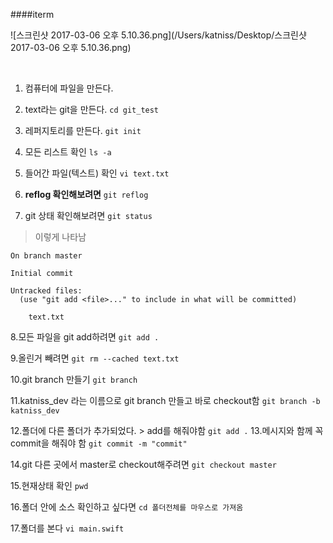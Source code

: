####iterm 

![스크린샷 2017-03-06 오후 5.10.36.png](/Users/katniss/Desktop/스크린샷 2017-03-06 오후 5.10.36.png)


<br>

1. 컴퓨터에 파일을 만든다.
2. text라는 git을 만든다. 
`
cd git_test
`

3. 레퍼지토리를 만든다. 
`
git init
`

4. 모든 리스트 확인
`
ls -a
`

5. 들어간 파일(텍스트) 확인
`
vi text.txt
`

6. **reflog 확인해보려면**
`
git reflog
`

7. git 상태 확인해보려면
`
git status
`

>이렇게 나타남

```
On branch master

Initial commit

Untracked files:
  (use "git add <file>..." to include in what will be committed)

	text.txt
```


8.모든 파일을 git add하려면
`
git add .
`


9.올린거 빼려면 
`
git rm --cached text.txt
`

10.git branch 만들기
`
git branch
`


11.katniss_dev 라는 이름으로 git branch 만들고 바로 checkout함
`
git branch -b katniss_dev
`

12.폴더에 다른 폴더가 추가되었다. > add를 해줘야함
`
git add .
`
13.메시지와 함께 꼭 commit을 해줘야 함
`
git commit -m "commit"
`

14.git 다른 곳에서 master로 checkout해주려면
`
git checkout master
`

15.현재상태 확인
`
pwd
`

16.폴더 안에 소스 확인하고 싶다면
`
cd
폴더전체를 마우스로 가져옴
`

17.폴더를 본다
`
vi main.swift
`











